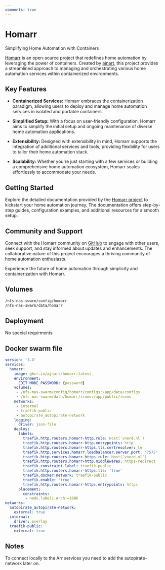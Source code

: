 ```yaml
---
comments: true
---
```


# Homarr

Simplifying Home Automation with Containers

[Homarr](https://github.com/ajnart/homarr) is an open-source project that redefines home automation by leveraging the power of containers. Created by [ajnart](https://github.com/ajnart), this project provides a streamlined approach to managing and orchestrating various home automation services within containerized environments.

## Key Features

- **Containerized Services:** Homarr embraces the containerization paradigm, allowing users to deploy and manage home automation services in isolated and portable containers.

- **Simplified Setup:** With a focus on user-friendly configuration, Homarr aims to simplify the initial setup and ongoing maintenance of diverse home automation applications.

- **Extensibility:** Designed with extensibility in mind, Homarr supports the integration of additional services and tools, providing flexibility for users to tailor their home automation stack.

- **Scalability:** Whether you're just starting with a few services or building a comprehensive home automation ecosystem, Homarr scales effortlessly to accommodate your needs.

## Getting Started

Explore the detailed documentation provided by the [Homarr project](https://github.com/ajnart/homarr) to kickstart your home automation journey. The documentation offers step-by-step guides, configuration examples, and additional resources for a smooth setup.

## Community and Support

Connect with the Homarr community on [GitHub](https://github.com/ajnart/homarr) to engage with other users, seek support, and stay informed about updates and enhancements. The collaborative nature of this project encourages a thriving community of home automation enthusiasts.

Experience the future of home automation through simplicity and containerization with Homarr.


## Volumes

```bash
/nfs-nas-swarm/config/homarr
/nfs-nas-swarm/data/homarr
```

## Deployment
No special requirments

## Docker swarm file
```yaml
version: '3.3'
services:
  homarr:
    image: ghcr.io/ajnart/homarr:latest
    environment:
      EDIT_MODE_PASSWORD: {password}
    volumes:
     - /nfs-nas-swarm/config/homarr/configs:/app/data/configs
     - /nfs-nas-swarm/data/homarr/icons:/app/public/icons
    networks:
     - internal
     - traefik-public
     - autopirate_autopirate-network
    logging:
      driver: json-file
    deploy:
      labels:
        traefik.http.routers.homarr-http.rule: Host(`vnerd.nl`)
        traefik.http.routers.homarr-http.entrypoints: http
        traefik.http.routers.homarr-https.tls.certresolver: le
        traefik.http.services.homarr.loadbalancer.server.port: '7575'
        traefik.http.routers.homarr-https.rule: Host(`vnerd.nl`)
        traefik.http.routers.homarr-http.middlewares: https-redirect
        traefik.constraint-label: traefik-public
        traefik.http.routers.homarr-https.tls: 'true'
        traefik.docker.network: traefik-public
        traefik.enable: 'true'
        traefik.http.routers.homarr-https.entrypoints: https
      placement:
        constraints:
         - node.labels.Arch!=i686
networks:
  autopirate_autopirate-network:
    external: true
  internal:
    driver: overlay
  traefik-public:
    external: true

```
## Notes
To connect locally to the Arr services you need to add the autopirate-network later on. 
